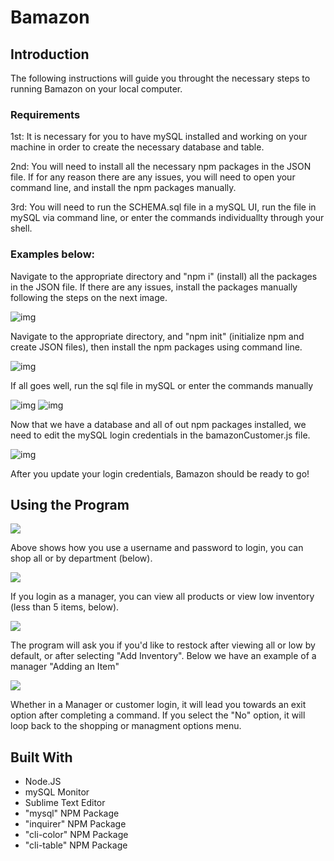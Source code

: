 # Bamazon

<h2>Introduction</h2>
<p>The following instructions will guide you throught the necessary steps to running Bamazon on your local computer.</p>

<h3>Requirements</h3>

<p>1st: It is necessary for you to have mySQL installed and working on your machine in order to create the necessary database and table.</p>

<p>2nd: You will need to install all the necessary npm packages in the JSON file. If for any reason there are any issues, you will need to open your command line, and install the npm packages manually.</p>

<p>3rd: You will need to run the SCHEMA.sql file in a mySQL UI, run the file in mySQL via command line, or enter the commands individuallty through your shell.</p>

<h3>Examples below:</h3>
<p>Navigate to the appropriate directory and "npm i" (install) all the packages in the JSON file. If there are any issues, install the packages manually following the steps on the next image.</p>
<img src="https://github.com/fvaldez421/Bamazon/blob/master/images/nav_inst.JPG" alt="img">

<p>Navigate to the appropriate directory, and "npm init" (initialize npm and create JSON files), then install the npm packages using command line.</p>
<img src="https://github.com/fvaldez421/Bamazon/blob/master/images/npm_init.JPG" alt="img">

<p>If all goes well, run the sql file in mySQL or enter the commands manually</p>
<img src="https://github.com/fvaldez421/Bamazon/blob/master/images/mySQL.JPG" alt="img">
<img src="https://github.com/fvaldez421/Bamazon/blob/master/images/schema.JPG" alt="img">

<p>Now that we have a database and all of out npm packages installed, we need to edit the mySQL login credentials in the bamazonCustomer.js file.</p>
<img src="https://github.com/fvaldez421/Bamazon/blob/master/images/login.JPG" alt="img">
<p>After you update your login credentials, Bamazon should be ready to go!</p>


<h2>Using the Program</h2>

<img src="https://github.com/fvaldez421/Bamazon/blob/master/images/shop_all.JPG">
<p>Above shows how you use a username and password to login, you can shop all or by department (below).</p>
<img src="https://github.com/fvaldez421/Bamazon/blob/master/images/shop_dept.JPG">

<p>If you login as a manager, you can view all products or view low inventory (less than 5 items, below).</p>
<img src="https://github.com/fvaldez421/Bamazon/blob/master/images/man_low.JPG">
<p>The program will ask you if you'd like to restock after viewing all or low by default, or after selecting "Add Inventory". Below we have an example of a manager "Adding an Item"</p>
<img src="https://github.com/fvaldez421/Bamazon/blob/master/images/add_prod.JPG">

<p>Whether in a Manager or customer login, it will lead you towards an exit option after completing a command. If you select the "No" option, it will loop back to the shopping or managment options menu.</p>


<h2>Built With</h2>
<ul>
	<li>Node.JS</li>
	<li>mySQL Monitor</li>
	<li>Sublime Text Editor</li>
	<li>"mysql" NPM Package</li>
	<li>"inquirer" NPM Package</li>
	<li>"cli-color" NPM Package</li>
	<li>"cli-table" NPM Package</li>
</ul>


  
